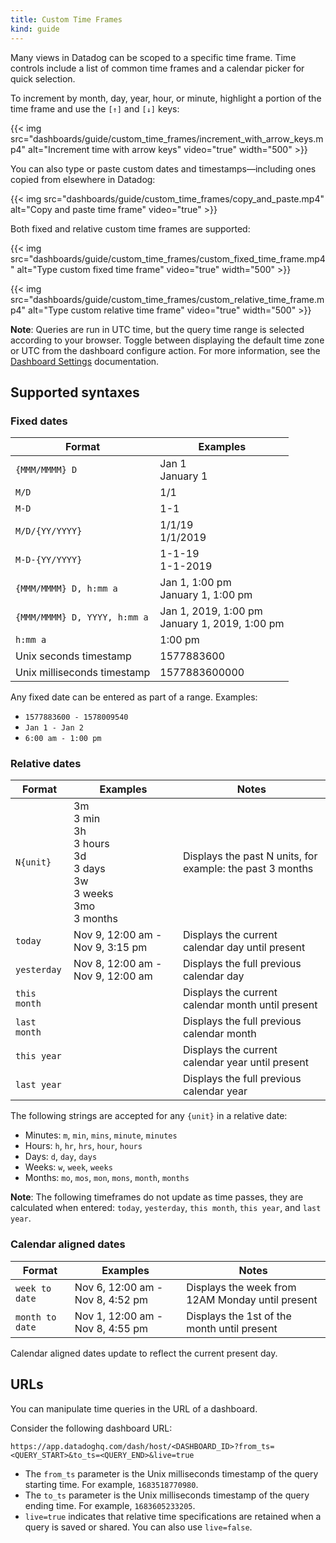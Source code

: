 ```yaml
---
title: Custom Time Frames
kind: guide
---
```


Many views in Datadog can be scoped to a specific time frame. Time controls include a list of common time frames and a calendar picker for quick selection.

To increment by month, day, year, hour, or minute, highlight a portion of the time frame and use the `[↑]` and `[↓]` keys:

{{< img src="dashboards/guide/custom_time_frames/increment_with_arrow_keys.mp4" alt="Increment time with arrow keys" video="true" width="500" >}}

You can also type or paste custom dates and timestamps—including ones copied from elsewhere in Datadog:

{{< img src="dashboards/guide/custom_time_frames/copy_and_paste.mp4" alt="Copy and paste time frame" video="true" >}}

Both fixed and relative custom time frames are supported:

{{< img src="dashboards/guide/custom_time_frames/custom_fixed_time_frame.mp4" alt="Type custom fixed time frame" video="true" width="500" >}}

{{< img src="dashboards/guide/custom_time_frames/custom_relative_time_frame.mp4" alt="Type custom relative time frame" video="true" width="500" >}}

**Note**: Queries are run in UTC time, but the query time range is selected according to your browser. Toggle between displaying the default time zone or UTC from the dashboard configure action. For more information, see the [Dashboard Settings][1] documentation.

## Supported syntaxes

### Fixed dates

| Format                       | Examples                                         |
|------------------------------|--------------------------------------------------|
| `{MMM/MMMM} D`               | Jan 1<br>January 1                               |
| `M/D`                        | 1&#8203;/&#8203;1                                |
| `M-D`                        | 1-1                                              |
| `M/D/{YY/YYYY}`              | 1/1/19<br>1/1/2019                               |
| `M-D-{YY/YYYY}`              | 1-1-19<br>1-1-2019                               |
| `{MMM/MMMM} D, h:mm a`       | Jan 1, 1:00 pm<br>January 1, 1:00 pm             |
| `{MMM/MMMM} D, YYYY, h:mm a` | Jan 1, 2019, 1:00 pm<br>January 1, 2019, 1:00 pm |
| `h:mm a`                     | 1:00 pm                                          |
| Unix seconds timestamp       | 1577883600                                       |
| Unix milliseconds timestamp  | 1577883600000                                    |

Any fixed date can be entered as part of a range. Examples:
  * `1577883600 - 1578009540`
  * `Jan 1 - Jan 2`
  * `6:00 am - 1:00 pm`

### Relative dates

| Format         | Examples                                                                         | Notes                                                     |
|----------------|----------------------------------------------------------------------------------|-----------------------------------------------------------|
| `N{unit}`      | 3m<br>3 min<br>3h<br>3 hours<br>3d<br>3 days<br>3w<br>3 weeks<br>3mo<br>3 months | Displays the past N units, for example: the past 3 months |
| `today`        | Nov 9, 12:00 am - Nov 9, 3:15 pm                                                 | Displays the current calendar day until present           |
| `yesterday`    | Nov 8, 12:00 am - Nov 9, 12:00 am                                                | Displays the full previous calendar day                   |
| `this month`   |                                                                                  | Displays the current calendar month until present         |
| `last month`   |                                                                                  | Displays the full previous calendar month                 |
| `this year`    |                                                                                  | Displays the current calendar year until present          |
| `last year`    |                                                                                  | Displays the full previous calendar year                  |

The following strings are accepted for any `{unit}` in a relative date:
  * Minutes: `m`, `min`, `mins`, `minute`, `minutes`
  * Hours: `h`, `hr`, `hrs`, `hour`, `hours`
  * Days: `d`, `day`, `days`
  * Weeks: `w`, `week`, `weeks`
  * Months: `mo`, `mos`, `mon`, `mons`, `month`, `months`

**Note**: The following timeframes do not update as time passes, they are calculated when entered: `today`, `yesterday`, `this month`, `this year`, and `last year`. 

### Calendar aligned dates

| Format         | Examples                                                                         | Notes                                                     |
|----------------|----------------------------------------------------------------------------------|-----------------------------------------------------------|
| `week to date` |  Nov 6, 12:00 am - Nov 8, 4:52 pm                                                | Displays the week from 12AM Monday until present          |
| `month to date`|  Nov 1, 12:00 am - Nov 8, 4:55 pm                                                | Displays the 1st of the month until present               |

Calendar aligned dates update to reflect the current present day.

## URLs

You can manipulate time queries in the URL of a dashboard.

Consider the following dashboard URL:

```
https://app.datadoghq.com/dash/host/<DASHBOARD_ID>?from_ts=<QUERY_START>&to_ts=<QUERY_END>&live=true
```

* The `from_ts` parameter is the Unix milliseconds timestamp of the query starting time. For example, `1683518770980`.
* The `to_ts` parameter is the Unix milliseconds timestamp of the query ending time. For example, `1683605233205`.
* `live=true` indicates that relative time specifications are retained when a query is saved or shared. You can also use `live=false`.

[1]: /dashboards/#display-utc-time